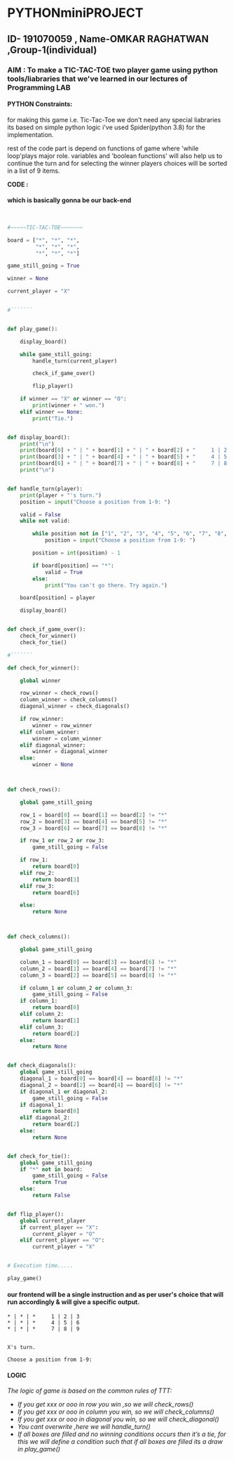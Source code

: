 # PYTHONminiPROJECT
## ID- 191070059  , Name-OMKAR RAGHATWAN  ,Group-1(individual)

### AIM : To make a TIC-TAC-TOE two player game using python tools/liabraries that we've learned in our lectures of Programming LAB

#### PYTHON Constraints:

for making this game i.e. Tic-Tac-Toe we don't need any special liabraries its based on simple python logic
i've used Spider(python 3.8) for the implementation.

rest of the code part is depend on functions of game where 'while loop'plays major role.
variables and 'boolean functions' will also help us to continue the turn and for selecting the winner 
players choices will be sorted in a list of 9 items.

**CODE :**

#### which is basically gonna be our back-end 
```python


#~~~~~TIC-TAC-TOE~~~~~~~

board = ["*", "*", "*",
         "*", "*", "*",
         "*", "*", "*"]

game_still_going = True

winner = None

current_player = "X"


#```````


def play_game():

    display_board()

    while game_still_going:
        handle_turn(current_player)

        check_if_game_over()

        flip_player()

    if winner == "X" or winner == "O":
        print(winner + " won.")
    elif winner == None:
        print("Tie.")


def display_board():
    print("\n")
    print(board[0] + " | " + board[1] + " | " + board[2] + "     1 | 2 | 3")
    print(board[3] + " | " + board[4] + " | " + board[5] + "     4 | 5 | 6")
    print(board[6] + " | " + board[7] + " | " + board[8] + "     7 | 8 | 9")
    print("\n")


def handle_turn(player):
    print(player + "'s turn.")
    position = input("Choose a position from 1-9: ")

    valid = False
    while not valid:

        while position not in ["1", "2", "3", "4", "5", "6", "7", "8", "9"]:
            position = input("Choose a position from 1-9: ")

        position = int(position) - 1

        if board[position] == "*":
            valid = True
        else:
            print("You can't go there. Try again.")

    board[position] = player

    display_board()


def check_if_game_over():
    check_for_winner()
    check_for_tie()

#```````

def check_for_winner():

    global winner

    row_winner = check_rows()
    column_winner = check_columns()
    diagonal_winner = check_diagonals()

    if row_winner:
        winner = row_winner
    elif column_winner:
        winner = column_winner
    elif diagonal_winner:
        winner = diagonal_winner
    else:
        winner = None



def check_rows():

    global game_still_going

    row_1 = board[0] == board[1] == board[2] != "*"
    row_2 = board[3] == board[4] == board[5] != "*"
    row_3 = board[6] == board[7] == board[8] != "*"

    if row_1 or row_2 or row_3:
        game_still_going = False

    if row_1:
        return board[0]
    elif row_2:
        return board[3]
    elif row_3:
        return board[6]

    else:
        return None



def check_columns():

    global game_still_going

    column_1 = board[0] == board[3] == board[6] != "*"
    column_2 = board[1] == board[4] == board[7] != "*"
    column_3 = board[2] == board[5] == board[8] != "*"

    if column_1 or column_2 or column_3:
        game_still_going = False
    if column_1:
        return board[0]
    elif column_2:
        return board[1]
    elif column_3:
        return board[2]
    else:
        return None


def check_diagonals():
    global game_still_going
    diagonal_1 = board[0] == board[4] == board[8] != "*"
    diagonal_2 = board[2] == board[4] == board[6] != "*"
    if diagonal_1 or diagonal_2:
        game_still_going = False
    if diagonal_1:
        return board[0]
    elif diagonal_2:
        return board[2]
    else:
        return None


def check_for_tie():
    global game_still_going
    if "*" not in board:
        game_still_going = False
        return True
    else:
        return False


def flip_player():
    global current_player
    if current_player == "X":
        current_player = "O"
    elif current_player == "O":
        current_player = "X"


# Execution time.....

play_game()

```

#### our frontend will be a single instruction and as per user's choice that will run accordingly & will give a specific output.

```
* | * | *     1 | 2 | 3
* | * | *     4 | 5 | 6
* | * | *     7 | 8 | 9


X's turn.

Choose a position from 1-9:

```

#### LOGIC

 *The logic of game is based on the common rules of TTT:*

* *If you get xxx or ooo in row you win ,so we will check_rows()*
* *If you get xxx or ooo in column you win, so we will check_columns()*
* *If you get xxx or ooo in diagonal you win, so we will check_diagonal()*
* *You cant overwrite ,here we will handle_turn()*
* *If all boxes are filled and no winning conditions occurs then it’s a tie, for this we will define a condition such that if all boxes are filled its a draw in play_game()*

